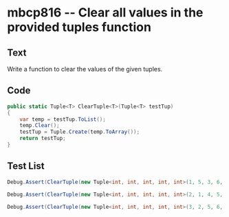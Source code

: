 # mbcp816 -- Clear all values in the provided tuples function

## Text

Write a function to clear the values of the given tuples.

## Code

```csharp
public static Tuple<T> ClearTuple<T>(Tuple<T> testTup)
{
    var temp = testTup.ToList();
    temp.Clear();
    testTup = Tuple.Create(temp.ToArray());
    return testTup;
}
```

## Test List

```csharp
Debug.Assert(ClearTuple(new Tuple<int, int, int, int, int>(1, 5, 3, 6, 8)).Equals(new Tuple()));
```

```csharp
Debug.Assert(ClearTuple(new Tuple<int, int, int, int, int>(2, 1, 4, 5, 6)).Equals(Tuple.Create()));
```

```csharp
Debug.Assert(ClearTuple(new Tuple<int, int, int, int, int>(3, 2, 5, 6, 8)).Equals(Tuple.Create()));
```
